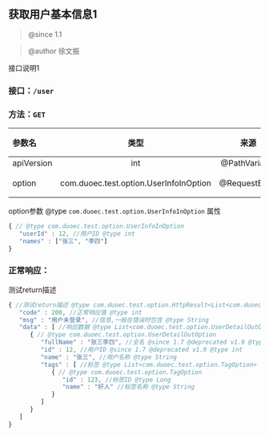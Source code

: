 ## 获取用户基本信息1

> @since 1.1

> @author 徐文振

接口说明1

### 接口：`/user`

### 方法：`GET`

|参数名|类型|来源|是否必填|说明|
|:--|:--:|:--:|:--:|:--|
|apiVersion|int|@PathVariable|false||
|option|com.duoec.test.option.UserInfoInOption|@RequestBody|false|请求|


option参数 @type `com.duoec.test.option.UserInfoInOption` 属性

``` javascript
{ // @type com.duoec.test.option.UserInfoInOption
   "userId" : 12, //用户ID @type int
   "names" : ["张三", "李四"]
}
```

### 正常响应：

测试return描述

``` javascript
{ //测试return描述 @type com.duoec.test.option.HttpResult<List<com.duoec.test.option.UserDetailOutOption>>
   "code" : 200, //正常响应值 @type int
   "msg" : "用户未登录", //信息,一般在错误时包含 @type String
   "data" : [ //响应数据 @type List<com.duoec.test.option.UserDetailOutOption>
      { // @type com.duoec.test.option.UserDetailOutOption
         "fullName" : "张三李四", //全名 @since 1.7 @deprecated v1.9 @type String         //{...} 循环 @type List<com.duoec.test.option.UserDetailOutOption>
         "id" : 12, //用户ID @since 1.7 @deprecated v1.9 @type int
         "name" : "张三", //用户名称 @type String
         "tags" : [ //标签 @type List<com.duoec.test.option.TagOption>
            { // @type com.duoec.test.option.TagOption
               "id" : 123, //标签ID @type Long
               "name" : "好人" //标签名称 @type String
            }
         ]
      }
   ]
}
```

